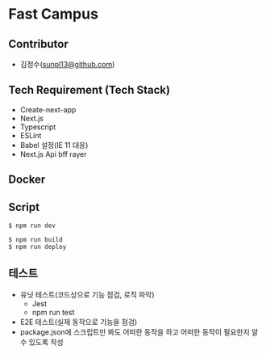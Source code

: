 # Fast Campus
## Contributor
- 김정수(sunpl13@github.com)

## Tech Requirement (Tech Stack)
- Create-next-app
- Next.js
- Typescript
- ESLint
- Babel 설정(IE 11 대응)
- Next.js Api bff rayer

## Docker

## Script
```
$ npm run dev
```
```
$ npm run build
$ npm run deploy
```

## 테스트
- 유닛 테스트(코드상으로 기능 점검, 로직 파악)
  - Jest
  - npm run test
- E2E 테스트(실제 동작으로 기능을 점검)
- package.json에 스크립트만 봐도 어떠한 동작을 하고 어떠한 동작이 필요한지 알 수 있도록 작성